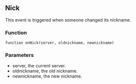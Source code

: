 ## Nick

This event is triggered when someone changed its nickname.

### Function

	function onNick(server, oldnickname, newnickname)

### Parameters

* server, the current server.
* oldnickname, the old nickname.
* newnickname, the new nickname.

<!--- vim: set syntax=mkd: -->
